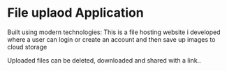 # File uplaod Application

Built using modern technologies: This is a file hosting website i developed where a user can login or create an account and then save up images to cloud storage

Uploaded files can be deleted, downloaded and shared with a link..
